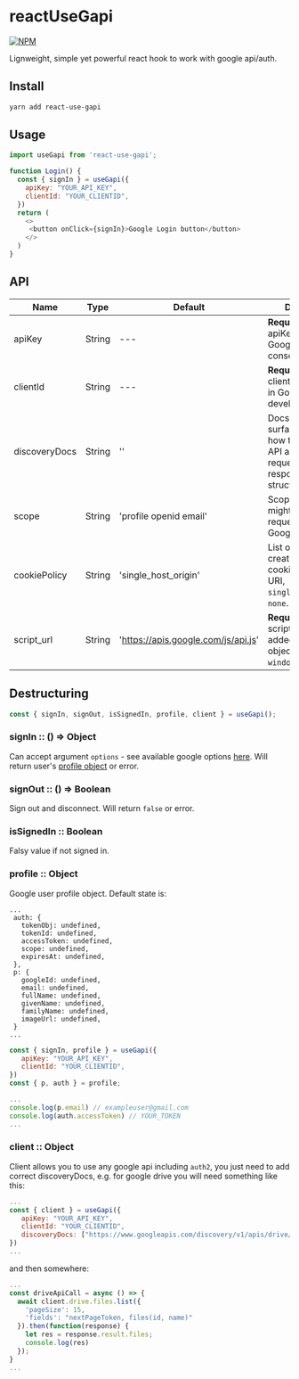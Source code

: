 # reactUseGapi
[![NPM](https://img.shields.io/npm/v/react-use-gapi.svg?&color=green)](https://www.npmjs.com/package/react-use-gapi)

Lignweight, simple yet powerful react hook to work with google api/auth.
## Install
```bash
yarn add react-use-gapi
```

## Usage
```javascript
import useGapi from 'react-use-gapi';

function Login() {
  const { signIn } = useGapi({
    apiKey: "YOUR_API_KEY",
    clientId: "YOUR_CLIENTID",
  })
  return (
    <>
     <button onClick={signIn}>Google Login button</button>
    </>
  )
}
```
## API
| Name              | Type    | Default                              | Description                                                                                                     |
| ----------------- | ------- | --------------------                 | --------------------------------------------------------------------------------------------------------------- |
| apiKey            | String  | ---                                  | **Required**. The apiKey generated in Google's developer console.                                               |
| clientId          | String  | ---                                  | **Required**. The clientID generated in Google's developer console.                                             |
| discoveryDocs     | String  | ''                                   | Docs describes the surface of the API, how to access the API and how API requests and responses are structured. |
| scope             | String  | 'profile openid email'               | Scopes that you might need to request to access Google APIs.                                                    |
| cookiePolicy      | String  | 'single_host_origin'                 | List of domains to create sign-in cookies. Possible: URI, `single_host_origin`, `none`.                         |
| script_url        | String  | 'https://apis.google.com/js/api.js'  | **Required**. Google script that must be added to the DOM; object - `window.gapi`.                              |

## Destructuring
```javascript
const { signIn, signOut, isSignedIn, profile, client } = useGapi();
```
### signIn :: () => Object
Can accept argument `options` - see available google options [here](https://developers.google.com/identity/sign-in/web/reference#googleauthsigninoptions). 
Will return user's [profile object](#profile--object) or error.
### signOut :: () => Boolean
Sign out and disconnect.
Will return `false` or error.
### isSignedIn :: Boolean
Falsy value if not signed in.
### profile :: Object
Google user profile object. 
Default state is:
```
...
 auth: {
   tokenObj: undefined,
   tokenId: undefined,
   accessToken: undefined,
   scope: undefined,
   expiresAt: undefined,
 },
 p: {
   googleId: undefined,
   email: undefined,
   fullName: undefined,
   givenName: undefined,
   familyName: undefined,
   imageUrl: undefined,
 }
...
```
```javascript
const { signIn, profile } = useGapi({
   apiKey: "YOUR_API_KEY",
   clientId: "YOUR_CLIENTID",
})
const { p, auth } = profile;

...
console.log(p.email) // exampleuser@gmail.com
console.log(auth.accessToken) // YOUR_TOKEN
...
```
### client :: Object
Client allows you to use any google api including `auth2`, you just need to add correct discoveryDocs, e.g. for google drive you will need something like this:
```javascript
...
const { client } = useGapi({
   apiKey: "YOUR_API_KEY",
   clientId: "YOUR_CLIENTID",
   discoveryDocs: ["https://www.googleapis.com/discovery/v1/apis/drive/v3/rest"],
})
...
```
and then somewhere:
```javascript
...
const driveApiCall = async () => {
  await client.drive.files.list({
    'pageSize': 15,
    'fields': "nextPageToken, files(id, name)"
  }).then(function(response) {
    let res = response.result.files;
    console.log(res)
  });
}
...
```
